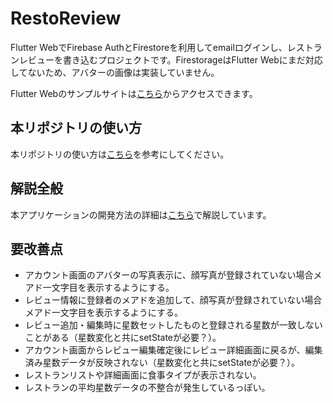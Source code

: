 # RestoReview

Flutter WebでFirebase AuthとFirestoreを利用してemailログインし、レストランレビューを書き込むプロジェクトです。FirestorageはFlutter Webにまだ対応してないため、アバターの画像は実装していません。

Flutter Webのサンプルサイトは[こちら](https://restoreview-f8e28.web.app/)からアクセスできます。

## 本リポジトリの使い方

本リポジトリの使い方は[こちら](https://david3080.github.io/firestore/#10)を参考にしてください。

## 解説全般

本アプリケーションの開発方法の詳細は[こちら](https://david3080.github.io/firestore/)で解説しています。

## 要改善点

- アカウント画面のアバターの写真表示に、顔写真が登録されていない場合メアド一文字目を表示するようにする。
- レビュー情報に登録者のメアドを追加して、顔写真が登録されていない場合メアド一文字目を表示するようにする。
- レビュー追加・編集時に星数セットしたものと登録される星数が一致しないことがある（星数変化と共にsetStateが必要？）。
- アカウント画面からレビュー編集確定後にレビュー詳細画面に戻るが、編集済み星数データが反映されない（星数変化と共にsetStateが必要？）。
- レストランリストや詳細画面に食事タイプが表示されない。
- レストランの平均星数データの不整合が発生しているっぽい。

